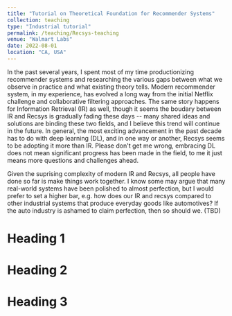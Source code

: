 ```yaml
---
title: "Tutorial on Theoretical Foundation for Recommender Systems"
collection: teaching
type: "Industrial tutorial"
permalink: /teaching/Recsys-teaching
venue: "Walmart Labs"
date: 2022-08-01
location: "CA, USA"
---
```


In the past several years, I spent most of my time productionizing recommender systems and researching the various gaps between what we observe in practice and what existing theory tells. Modern recommender system, in my experience, has evolved a long way from the initial Netflix challenge and collaborative filtering approaches. The same story happens for Information Retrieval (IR) as well, though it seems the boudary between IR and Recsys is gradually fading these days -- many shared ideas and solutions are binding these two fields, and I believe this trend will continue in the future. In general, the most exciting advancement in the past decade has to do with deep learning (DL), and in one way or another, Recsys seems to be adopting it more than IR. Please don't get me wrong, embracing DL does not mean significant progress has been made in the field, to me it just means more questions and challenges ahead. 

Given the suprising complexity of modern IR and Recsys, all people have done so far is make things work together. I know some may argue that many real-world systems have been polished to almost perfection, but I would prefer to set a higher bar, e.g. how does our IR and recsys compared to other industrial systems that produce everyday goods like automotives? If the auto industry is ashamed to claim perfection, then so should we. (TBD)



Heading 1
======

Heading 2
======

Heading 3
======